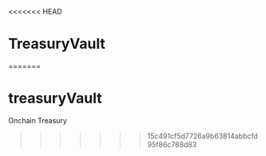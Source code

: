 <<<<<<< HEAD
# TreasuryVault
=======
# treasuryVault
Onchain Treasury
>>>>>>> 15c491cf5d7726a9b63814abbcfd95f86c788d83

